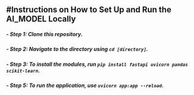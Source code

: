 ## #Instructions on How to Set Up and Run the AI_MODEL Locally

##### - Step 1: Clone this repository.  
##### - Step 2: Navigate to the directory using `cd [directory]`.  
##### - Step 3: To install the modules, run `pip install fastapi uvicorn pandas scikit-learn`.  
##### - Step 5: To run the application, use `uvicorn app:app --reload`.  
